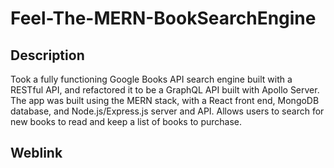 # Feel-The-MERN-BookSearchEngine

## Description
Took a fully functioning Google Books API search engine built with a RESTful API, and refactored it to be a GraphQL API built with Apollo Server. The app was built using the MERN stack, with a React front end, MongoDB database, and Node.js/Express.js server and API. Allows users to search for new books to read
and keep a list of books to purchase.

## Weblink



